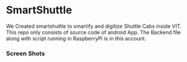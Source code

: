 # SmartShuttle
We Created smartshuttle to smartify and digitize Shuttle Cabs inside VIT. This repo only consists of source code of android App. 
The Backend file along with script running in RaspberryPi is in this account.

### Screen Shots
